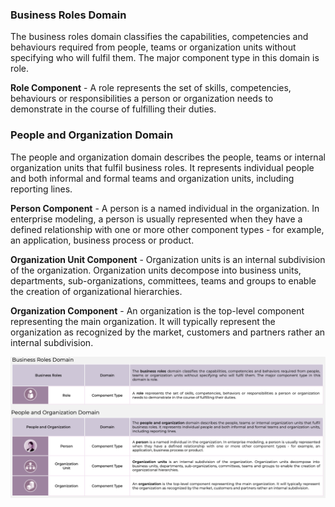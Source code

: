 ### Business Roles Domain
The business roles domain classifies the capabilities, competencies and behaviours required from people, teams or organization units without specifying who will fulfil them. The major component type in this domain is role.

**Role Component** - A role represents the set of skills, competencies, behaviours or responsibilities a person or organization needs to demonstrate in the course of fulfilling their duties.

### People and Organization Domain
The people and organization domain describes the people, teams or internal organization units that fulfil business roles. It represents individual people and both informal and formal teams and organization units, including reporting lines.

**Person Component** - A person is a named individual in the organization. In enterprise modeling, a person is usually represented when they have a defined relationship with one or more other component types - for example, an application, business process or product.

**Organization Unit Component** - Organization units is an internal subdivision of the organization. Organization units decompose into business units, departments, sub-organizations, committees, teams and groups to enable the creation of organizational hierarchies.

**Organization Component** - An organization is the top-level component representing the main organization. It will typically represent the organization as recognized by the market, customers and partners rather an internal subdivision.

![](Journal/Jeff/Business%20stuff/Business%20Strategy%20Stuff/Ardoq/Meta%20Model/01%20High%20Level%20Metamodel%20Concepts/attachments/Pasted%20image%2020231101132925.png)
